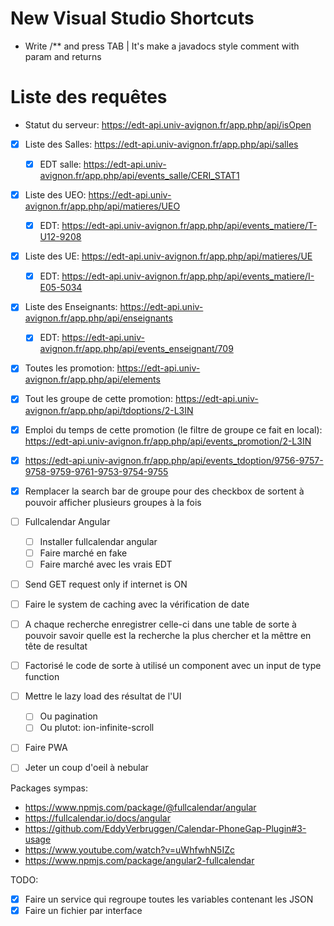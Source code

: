 # New Visual Studio Shortcuts

* Write /** and press TAB | It's make a javadocs style comment with param and returns

# Liste des requêtes

* Statut du serveur: https://edt-api.univ-avignon.fr/app.php/api/isOpen

- [x] Liste des Salles: https://edt-api.univ-avignon.fr/app.php/api/salles
  - [x] EDT salle: https://edt-api.univ-avignon.fr/app.php/api/events_salle/CERI_STAT1
- [x] Liste des UEO: https://edt-api.univ-avignon.fr/app.php/api/matieres/UEO
  - [x] EDT: https://edt-api.univ-avignon.fr/app.php/api/events_matiere/T-U12-9208
- [x] Liste des UE: https://edt-api.univ-avignon.fr/app.php/api/matieres/UE
  - [x] EDT: https://edt-api.univ-avignon.fr/app.php/api/events_matiere/I-E05-5034
- [x] Liste des Enseignants: https://edt-api.univ-avignon.fr/app.php/api/enseignants
  - [x] EDT: https://edt-api.univ-avignon.fr/app.php/api/events_enseignant/709

- [x] Toutes les promotion: https://edt-api.univ-avignon.fr/app.php/api/elements
- [x] Tout les groupe de cette promotion: https://edt-api.univ-avignon.fr/app.php/api/tdoptions/2-L3IN
- [x] Emploi du temps de cette promotion (le filtre de groupe ce fait en local): https://edt-api.univ-avignon.fr/app.php/api/events_promotion/2-L3IN
- [x] https://edt-api.univ-avignon.fr/app.php/api/events_tdoption/9756-9757-9758-9759-9761-9753-9754-9755

- [x] Remplacer la search bar de groupe pour des checkbox de sortent à pouvoir afficher plusieurs groupes à la fois

- [ ] Fullcalendar Angular
  - [ ] Installer fullcalendar angular
  - [ ] Faire marché en fake
  - [ ] Faire marché avec les vrais EDT

- [ ] Send GET request only if internet is ON
- [ ] Faire le system de caching avec la vérification de date
- [ ] A chaque recherche enregistrer celle-ci dans une table de sorte à pouvoir savoir quelle est la recherche la plus chercher et la mêttre en tête de resultat

- [ ] Factorisé le code de sorte à utilisé un component avec un input de type function
- [ ] Mettre le lazy load des résultat de l'UI
  - [ ] Ou pagination
  - [ ] Ou plutot: ion-infinite-scroll
- [ ] Faire PWA

- [ ] Jeter un coup d'oeil à nebular

Packages sympas:

* https://www.npmjs.com/package/@fullcalendar/angular
* https://fullcalendar.io/docs/angular
* https://github.com/EddyVerbruggen/Calendar-PhoneGap-Plugin#3-usage
* https://www.youtube.com/watch?v=uWhfwhN5IZc
* https://www.npmjs.com/package/angular2-fullcalendar

TODO:

- [x] Faire un service qui regroupe toutes les variables contenant les JSON
- [x] Faire un fichier par interface